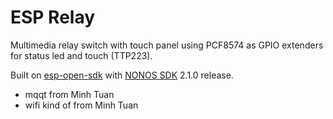 # ESP Relay

Multimedia relay switch with touch panel using PCF8574 as GPIO extenders for status led and touch (TTP223). 

Built on [esp-open-sdk](https://github.com/pfalcon/esp-open-sdk) with
[NONOS SDK](https://github.com/espressif/ESP8266_NONOS_SDK) 2.1.0 release.

- mqqt from Minh Tuan
- wifi kind of from Minh Tuan
